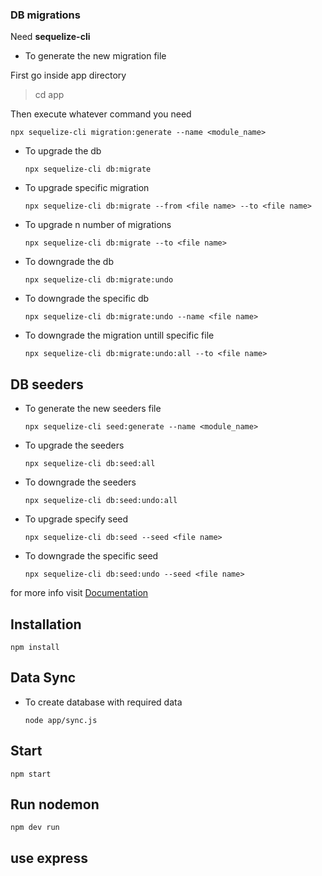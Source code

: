 ### DB migrations

Need **sequelize-cli**

- To generate the new migration file

First go inside app directory

> cd app

Then execute whatever command you need

`npx sequelize-cli migration:generate --name <module_name>`

- To upgrade the db

  `npx sequelize-cli db:migrate`

- To upgrade specific migration

  `npx sequelize-cli db:migrate --from <file name> --to <file name>`

- To upgrade n number of migrations

  `npx sequelize-cli db:migrate --to <file name>`

- To downgrade the db

  `npx sequelize-cli db:migrate:undo`

- To downgrade the specific db

  `npx sequelize-cli db:migrate:undo --name <file name>`

- To downgrade the migration untill specific file

  `npx sequelize-cli db:migrate:undo:all --to <file name>`

## DB seeders

- To generate the new seeders file

  `npx sequelize-cli seed:generate --name <module_name>`

- To upgrade the seeders

  `npx sequelize-cli db:seed:all`

- To downgrade the seeders

  `npx sequelize-cli db:seed:undo:all`

- To upgrade specify seed

  `npx sequelize-cli db:seed --seed <file name>`

- To downgrade the specific seed

  `npx sequelize-cli db:seed:undo --seed <file name>`

for more info visit [Documentation](http://docs.sequelizejs.com/manual/tutorial/migrations.html)

## Installation

`npm install`

## Data Sync

- To create database with required data

  `node app/sync.js`

## Start

`npm start`

## Run nodemon

`npm dev run`

## use express 